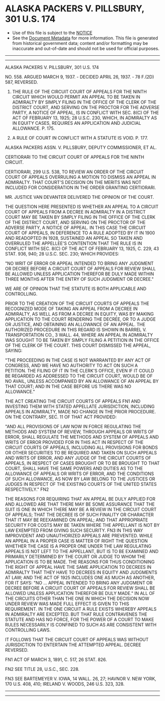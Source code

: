---
---

# ALASKA PACKERS V. PILLSBURY, 301 U.S. 174

* Use of this file is subject to the [NOTICE](https://github.com/publicdocs/notice/blob/master/NOTICE)
* See the [Document Metadata](../../../) for more information.
  This file is generated from historical government data; content and/or formatting may be inaccurate and out-of-date and should not be used for official purposes.

----------
----------

ALASKA PACKERS V. PILLSBURY, 301 U.S. 174

NO. 558.  ARGUED MARCH 9, 1937.  - DECIDED APRIL 26, 1937.  - 78 F.(2D) 587, REVERSED.

1.  THE RULE OF THE CIRCUIT COURT OF APPEALS FOR THE NINTH CIRCUIT WHICH WOULD PERMIT AN APPEAL TO BE TAKEN IN ADMIRALTY BY SIMPLY FILING IN THE OFFICE OF THE CLERK OF THE DISTRICT COURT, AND SERVING ON THE PROCTOR FOR THE ADVERSE PARTY, A NOTICE OF APPEAL, IS IN CONFLICT WITH SEC. 8(C) OF THE ACT OF FEBRUARY 13, 1925; 28 U.S.C. 230, WHICH, IN ADMIRALTY AS IN EQUITY CASES, REQUIRES AN APPLICATION AND JUDICIAL ALLOWANCE.  P. 175.

2.  A RULE OF COURT IN CONFLICT WITH A STATUTE IS VOID.  P. 177.

ALASKA PACKERS ASSN. V. PILLSBURY, DEPUTY COMMISSIONER, ET AL.

CERTIORARI TO THE CIRCUIT COURT OF APPEALS FOR THE NINTH CIRCUIT.

CERTIORARI, 299 U.S. 538, TO REVIEW AN ORDER OF THE CIRCUIT COURT OF APPEALS OVERRULING A MOTION TO DISMISS AN APPEAL IN ADMIRALTY.  THAT COURT'S DECISION ON THE MERITS WAS NOT INCLUDED FOR CONSIDERATION IN THE ORDER GRANTING CERTIORARI.

MR. JUSTICE VAN DEVANTER DELIVERED THE OPINION OF THE COURT.

THE QUESTION HERE PRESENTED IS WHETHER AN APPEAL TO A CIRCUIT COURT OF APPEALS FROM A DECREE IN ADMIRALTY IN A DISTRICT COURT MAY BE TAKEN BY SIMPLY FILING IN THE OFFICE OF THE CLERK OF THE DISTRICT COURT, AND SERVING ON THE PROCTOR OF THE ADVERSE PARTY, A NOTICE OF APPEAL.  IN THIS CASE THE CIRCUIT COURT OF APPEALS, IN DEFERENCE TO A RULE ADOPTED BY IT IN 1900 AND READOPTED IN 1928, SUSTAINED AN APPEAL SO TAKEN AND OVERRULED THE APPELLEE'S CONTENTION THAT THE RULE IS IN CONFLICT WITH SEC. 8(C) OF THE ACT OF FEBRUARY 13, 1925, C. 229, 43 STAT. 936, 940; 28 U.S.C. SEC. 230; WHICH PROVIDES:

"NO WRIT OF ERROR OR APPEAL INTENDED TO BRING ANY JUDGMENT OR DECREE BEFORE A CIRCUIT COURT OF APPEALS FOR REVIEW SHALL BE ALLOWED UNLESS APPLICATION THEREFOR BE DULY MADE WITHIN THREE MONTHS AFTER THE ENTRY OF SUCH JUDGMENT OR DECREE."

WE ARE OF OPINION THAT THE STATUTE IS BOTH APPLICABLE AND CONTROLLING.

PRIOR TO THE CREATION OF THE CIRCUIT COURTS OF APPEALS THE RECOGNIZED MODE OF TAKING AN APPEAL FROM A DECREE IN ADMIRALTY, AS WELL AS FROM A DECREE IN EQUITY, WAS BY MAKING APPLICATION TO THE COURT RENDERING THE DECREE, OR TO A JUDGE OR JUSTICE, AND OBTAINING AN ALLOWANCE OF AN APPEAL.  THE AUTHORIZED PROCEDURE IN THIS REGARD IS SHOWN IN BARREL V. TRANSPORTATION CO., 3 WALL.  44, WHERE AN APPEAL IN ADMIRALTY WAS SOUGHT TO BE TAKEN BY SIMPLY FILING A PETITION IN THE OFFICE OF THE CLERK OF THE COURT.  THIS COURT DISMISSED THE APPEAL, SAYING:

"THE PROCEEDING IN THE CASE IS NOT WARRANTED BY ANY ACT OF CONGRESS, AND WE HAVE NO AUTHORITY TO ACT ON SUCH A PETITION.  THE FILING OF IT IN THE CLERK'S OFFICE, EVEN IF IT COULD BE REGARDED AS ADDRESSED TO THE CIRCUIT COURT, WOULD BE OF NO AVAIL, UNLESS ACCOMPANIED BY AN ALLOWANCE OF AN APPEAL BY THAT COURT; AND IN THE CASE BEFORE US THERE WAS NO ALLOWANCE."

THE ACT CREATING THE CIRCUIT COURTS OF APPEALS  FN1 AND INVESTING THEM WITH STATED APPELLATE JURISDICTION, INCLUDING APPEALS IN ADMIRALTY, MADE NO CHANGE IN THE PRIOR PROCEDURE.  ON THE CONTRARY, SEC. 11 OF THAT ACT PROVIDED:

"AND ALL PROVISIONS OF LAW NOW IN FORCE REGULATING THE METHODS AND SYSTEM OF REVIEW, THROUGH APPEALS OR WRITS OF ERROR, SHALL REGULATE THE METHODS AND SYSTEM OF APPEALS AND WRITS OF ERROR PROVIDED FOR IN THIS ACT IN RESPECT OF THE CIRCUIT COURTS OF APPEALS, INCLUDING ALL PROVISIONS FOR BONDS OR OTHER SECURITIES TO BE REQUIRED AND TAKEN ON SUCH APPEALS AND WRITS OF ERROR, AND ANY JUDGE OF THE CIRCUIT COURTS OF APPEALS, IN RESPECT OF CASES BROUGHT OR TO BE BROUGHT TO THAT COURT, SHALL HAVE THE SAME POWERS AND DUTIES AS TO THE ALLOWANCE OF APPEALS OR WRITS OF ERROR, AND THE CONDITIONS OF SUCH ALLOWANCE, AS NOW BY LAW BELONG TO THE JUSTICES OR JUDGES IN RESPECT OF THE EXISTING COURTS OF THE UNITED STATES RESPECTIVELY."  FN2

THE REASONS FOR REQUIRING THAT AN APPEAL BE DULY APPLIED FOR AND ALLOWED ARE THAT THERE MAY BE SOME ASSURANCE THAT THE SUIT IS ONE IN WHICH THERE MAY BE A REVIEW IN THE CIRCUIT COURT OF APPEALS; THAT THE DECREE IS OF SUCH FINALITY OR CHARACTER THAT IT MAY BE REEXAMINED ON APPEAL; AND THAT APPROPRIATE SECURITY FOR COSTS MAY BE TAKEN WHERE THE APPELLANT IS NOT BY LAW EXEMPTED FROM GIVING SUCH SECURITY.  FN3  IN THIS WAY IMPROVIDENT AND UNAUTHORIZED APPEALS ARE PREVENTED.  WHILE AN APPEAL IN A PROPER CASE IS MATTER OF RIGHT THE QUESTION WHETHER THE CASE IS A PROPER ONE UNDER THE LAW REGULATING APPEALS IS NOT LEFT TO THE APPELLANT, BUT IS TO BE EXAMINED AND PRIMARILY DETERMINED BY THE COURT OR JUDGE TO WHOM THE APPLICATION IS TO BE MADE.  THE REASONS FOR THUS CONDITIONING THE RIGHT OF APPEAL HAVE THE SAME APPLICATION TO DECREES IN ADMIRALTY THAT THEY HAVE TO DECREES IN EQUITY AND JUDGMENTS AT LAW; AND THE ACT OF 1925 INCLUDES ONE AS MUCH AS ANOTHER, FOR IT SAYS:  "NO  ...  APPEAL INTENDED TO BRING ANY JUDGMENT OR DECREE BEFORE A CIRCUIT COURT OF APPEALS FOR REVIEW SHALL BE ALLOWED UNLESS APPLICATION THEREFOR BE DULY MADE."  IN ALL OF THE CIRCUITS OTHER THAN THE ONE IN WHICH THE DECISION NOW UNDER REVIEW WAS MADE FULL EFFECT IS GIVEN TO THIS REQUIREMENT.  IN THE ONE CIRCUIT A RULE EXISTS WHEREBY APPEALS IN ADMIRALTY ARE EXCEPTED.  BUT THAT RULE CONTRAVENES THE STATUTE AND HAS NO FORCE, FOR THE POWER OF A COURT TO MAKE RULES NECESSARILY IS CONFINED TO SUCH AS ARE CONSISTENT WITH CONTROLLING LAWS.

IT FOLLOWS THAT THE CIRCUIT COURT OF APPEALS WAS WITHOUT JURISDICTION TO ENTERTAIN THE ATTEMPTED APPEAL.  DECREE REVERSED.

FN1  ACT OF MARCH 3, 1891, C. 517, 26 STAT. 826.

FN2  SEE TITLE 28, U.S.C., SEC. 228.

FN3  SEE BARTEMEYER V. IOWA, 14 WALL.  26, 27; HAVNOR V. NEW YORK, 170 U.S. 408, 410; IRELAND V. WOODS, 246 U.S. 323, 328.


----------
----------

